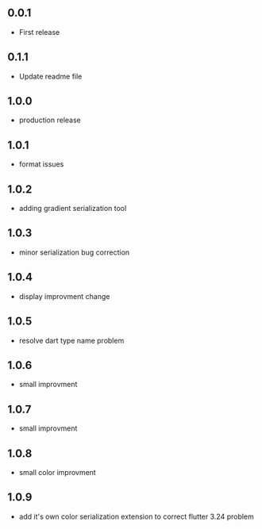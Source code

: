 ## 0.0.1
* First release
## 0.1.1
* Update readme file
## 1.0.0
* production release
## 1.0.1
* format issues
## 1.0.2
* adding gradient serialization tool
## 1.0.3
* minor serialization bug correction
## 1.0.4
* display improvment change
## 1.0.5
* resolve dart type name problem
## 1.0.6
* small improvment
## 1.0.7
* small improvment
## 1.0.8
* small color improvment
## 1.0.9
* add it's own color serialization extension to correct flutter 3.24 problem